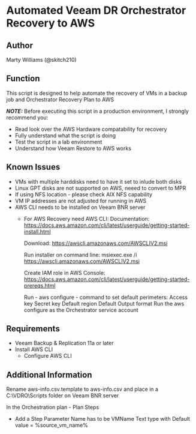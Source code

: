 # Automated Veeam DR Orchestrator Recovery to AWS 

## Author

Marty Williams (@skitch210)

## Function

This script is designed to help automate the recovery of VMs in a backup job and Orchestrator Recovery Plan to AWS


***NOTE:*** Before executing this script in a production environment, I strongly recommend you:

* Read look over the AWS Hardware compatability for recovery
* Fully understand what the script is doing
* Test the script in a lab environment
* Understand how Veeam Restore to AWS works

## Known Issues

* VMs with multiple harddisks need to have it set to inlude both disks
* Linux GPT disks are not supported on AWS, neeed to convert to MPR
* If using NFS location - please check AIX NFS capability
* VM IP addresses are not adjusted for running in AWS
* AWS CLI needs to be installed on Veeam BNR server
  * For AWS Recovery need AWS CLI:
    Documentation:
	  https://docs.aws.amazon.com/cli/latest/userguide/getting-started-install.html

	  Download:
	  https://awscli.amazonaws.com/AWSCLIV2.msi

	  Run installer on command line:
	  msiexec.exe /i https://awscli.amazonaws.com/AWSCLIV2.msi

    Create IAM role in AWS Console:
	  https://docs.aws.amazon.com/cli/latest/userguide/getting-started-prereqs.html

    Run - aws configure - command to set default perimeters:
	  Access key
	  Secret key
	  Default region
	  Default Output format
      Run the aws configure as the Orchestrator service account

## Requirements

* Veeam Backup & Replication 11a or later
* Install AWS CLI
  * Configure AWS CLI

## Additional Information

Rename aws-info.csv.template to aws-info.csv and place in a C:\VDRO\Scripts folder on Veeam BNR server


In the Orchestration plan - Plan Steps
* Add a Step Parameter
    Name has to be VMName
    Text type with Default value = %source_vm_name%

